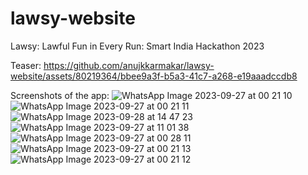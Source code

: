 # lawsy-website
Lawsy: Lawful Fun in Every Run: Smart India Hackathon 2023

Teaser:
https://github.com/anujkkarmakar/lawsy-website/assets/80219364/bbee9a3f-b5a3-41c7-a268-e19aaadccdb8

Screenshots of the app:
![WhatsApp Image 2023-09-27 at 00 21 10](https://github.com/anujkkarmakar/lawsy-website/assets/80219364/fd0f74d9-0d15-4417-8c5d-557eefb76e53)
![WhatsApp Image 2023-09-27 at 00 21 11](https://github.com/anujkkarmakar/lawsy-website/assets/80219364/ba441875-60ae-4f0d-b148-1c7fa8e1b810)
![WhatsApp Image 2023-09-28 at 14 47 23](https://github.com/anujkkarmakar/lawsy-website/assets/80219364/3aaea02e-2c32-4637-8bb0-102b45569e72)
![WhatsApp Image 2023-09-27 at 11 01 38](https://github.com/anujkkarmakar/lawsy-website/assets/80219364/16620cda-a619-4855-bb27-ba89487a7cc6)
![WhatsApp Image 2023-09-27 at 00 28 11](https://github.com/anujkkarmakar/lawsy-website/assets/80219364/355b647e-55d8-4a08-97b9-c3e1386850e9)
![WhatsApp Image 2023-09-27 at 00 21 13](https://github.com/anujkkarmakar/lawsy-website/assets/80219364/aa9a8355-023f-459a-b034-2f4dadc1fed1)
![WhatsApp Image 2023-09-27 at 00 21 12](https://github.com/anujkkarmakar/lawsy-website/assets/80219364/450bf1e7-588a-4407-8c9a-a2e8dc1233c3)
